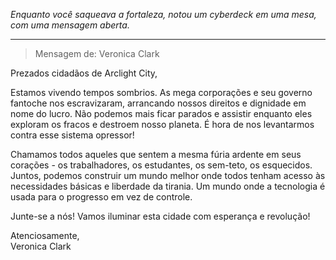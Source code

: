 _Enquanto você saqueava a fortaleza, notou um cyberdeck em uma mesa, com uma mensagem aberta._

---

> Mensagem de: Veronica Clark

Prezados cidadãos de Arclight City,

Estamos vivendo tempos sombrios. As mega corporações e seu governo fantoche nos escravizaram, arrancando nossos direitos e dignidade em nome do lucro. Não podemos mais ficar parados e assistir enquanto eles exploram os fracos e destroem nosso planeta. É hora de nos levantarmos contra esse sistema opressor!

Chamamos todos aqueles que sentem a mesma fúria ardente em seus corações - os trabalhadores, os estudantes, os sem-teto, os esquecidos. Juntos, podemos construir um mundo melhor onde todos tenham acesso às necessidades básicas e liberdade da tirania. Um mundo onde a tecnologia é usada para o progresso em vez de controle.

Junte-se a nós! Vamos iluminar esta cidade com esperança e revolução!

Atenciosamente,  
Veronica Clark
